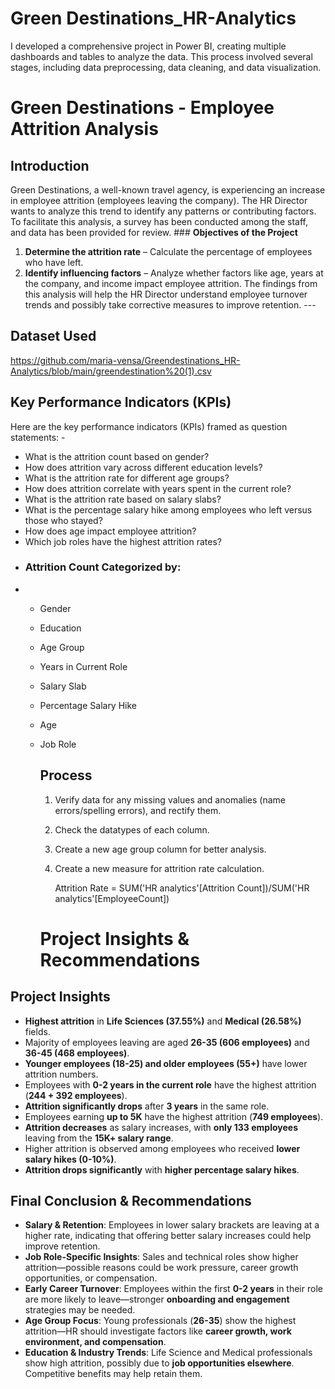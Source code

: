 # Green Destinations_HR-Analytics
I developed a comprehensive project in Power BI, creating multiple dashboards and tables to analyze the data. This process involved several stages, including data preprocessing, data cleaning, and data visualization.
# **Green Destinations - Employee Attrition Analysis** 
## **Introduction** 
Green Destinations, a well-known travel agency, is experiencing an increase in employee attrition (employees leaving the company). The HR Director wants to analyze this trend to identify any patterns or contributing factors. To facilitate this analysis, a survey has been conducted among the staff, and data has been provided for review. ### **Objectives of the Project** 
1. **Determine the attrition rate** – Calculate the percentage of employees who have left.
2. **Identify influencing factors** – Analyze whether factors like age, years at the company, and income impact employee attrition. The findings from this analysis will help the HR Director understand employee turnover trends and possibly take corrective measures to improve retention. ---
## **Dataset Used**
https://github.com/maria-vensa/Greendestinations_HR-Analytics/blob/main/greendestination%20(1).csv

## **Key Performance Indicators (KPIs)** 
Here are the key performance indicators (KPIs) framed as question statements: - 
- What is the attrition count based on gender?
- How does attrition vary across different education levels?
- What is the attrition rate for different age groups?
- How does attrition correlate with years spent in the current role?
- What is the attrition rate based on salary slabs?
- What is the percentage salary hike among employees who left versus those who stayed?
- How does age impact employee attrition?
- Which job roles have the highest attrition rates?
- ### **Attrition Count Categorized by:**
- - Gender
  - Education
  - Age Group
  - Years in Current Role
  - Salary Slab
  - Percentage Salary Hike
  - Age
  - Job Role
    ## **Process**
    1. Verify data for any missing values and anomalies (name errors/spelling errors), and rectify them.
    2. Check the datatypes of each column.
    3. Create a new age group column for better analysis.
    4. Create a new measure for attrition rate calculation.

       Attrition Rate = SUM('HR analytics'[Attrition Count])/SUM('HR analytics'[EmployeeCount])

    # **Project Insights & Recommendations**

## **Project Insights**
- **Highest attrition** in **Life Sciences (37.55%)** and **Medical (26.58%)** fields.
- Majority of employees leaving are aged **26-35 (606 employees)** and **36-45 (468 employees)**.
- **Younger employees (18-25) and older employees (55+)** have lower attrition numbers.
- Employees with **0-2 years in the current role** have the highest attrition (**244 + 392 employees**).
- **Attrition significantly drops** after **3 years** in the same role.
- Employees earning **up to 5K** have the highest attrition (**749 employees**).
- **Attrition decreases** as salary increases, with **only 133 employees** leaving from the **15K+ salary range**.
- Higher attrition is observed among employees who received **lower salary hikes (0-10%)**.
- **Attrition drops significantly** with **higher percentage salary hikes**.

## **Final Conclusion & Recommendations**
- **Salary & Retention**: Employees in lower salary brackets are leaving at a higher rate, indicating that offering better salary increases could help improve retention.
- **Job Role-Specific Insights**: Sales and technical roles show higher attrition—possible reasons could be work pressure, career growth opportunities, or compensation.
- **Early Career Turnover**: Employees within the first **0-2 years** in their role are more likely to leave—stronger **onboarding and engagement** strategies may be needed.
- **Age Group Focus**: Young professionals (**26-35**) show the highest attrition—HR should investigate factors like **career growth, work environment, and compensation**.
- **Education & Industry Trends**: Life Science and Medical professionals show high attrition, possibly due to **job opportunities elsewhere**. Competitive benefits may help retain them.

